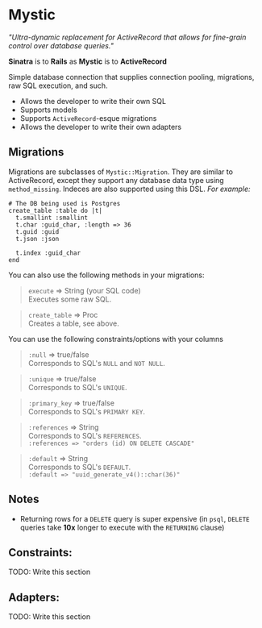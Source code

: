 Mystic
===

*"Ultra-dynamic replacement for ActiveRecord that allows for fine-grain control over database queries."*

**Sinatra** is to **Rails** as **Mystic** is to **ActiveRecord**

Simple database connection that supplies connection pooling, migrations, raw SQL execution, and such.

- Allows the developer to write their own SQL
- Supports models
- Supports `ActiveRecord`-esque migrations
- Allows the developer to write their own adapters

Migrations
-

Migrations are subclasses of `Mystic::Migration`. They are similar to ActiveRecord, except they support any database data type using `method_missing`. Indeces are also supported using this DSL. *For example:*

    # The DB being used is Postgres
    create_table :table do |t|
      t.smallint :smallint
      t.char :guid_char, :length => 36
      t.guid :guid
      t.json :json
      
      t.index :guid_char
    end
    
You can also use the following methods in your migrations:

> `execute` => String (your SQL code)<br />
> Executes some raw SQL.

> `create_table` => Proc<br />
> Creates a table, see above.

You can use the following constraints/options with your columns

> `:null` => true/false<br />
> Corresponds to SQL's `NULL` and `NOT NULL`.

> `:unique` => true/false<br />
> Corresponds to SQL's `UNIQUE`.

> `:primary_key` => true/false<br />
> Corresponds to SQL's `PRIMARY KEY`.

> `:references` => String<br />
> Corresponds to SQL's `REFERENCES`.<br />
> `:references => "orders (id) ON DELETE CASCADE"`

> `:default` => String<br />
> Corresponds to SQL's `DEFAULT`.<br />
> `:default => "uuid_generate_v4()::char(36)"`


Notes
-

- Returning rows for a `DELETE` query is super expensive (in `psql`, `DELETE` queries take **10x** longer to execute with the `RETURNING` clause)



Constraints:
-

TODO: Write this section

Adapters:
-

TODO: Write this section






